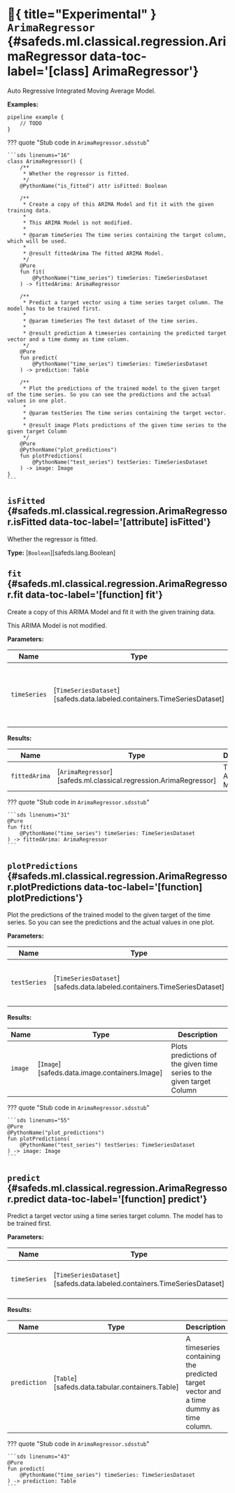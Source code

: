 [//]: # (DO NOT EDIT THIS FILE DIRECTLY. Instead, edit the corresponding stub file and execute `npm run docs:api`.)

# :test_tube:{ title="Experimental" } <code class="doc-symbol doc-symbol-class"></code> `ArimaRegressor` {#safeds.ml.classical.regression.ArimaRegressor data-toc-label='[class] ArimaRegressor'}

Auto Regressive Integrated Moving Average Model.

**Examples:**

```sds
pipeline example {
    // TODO
}
```

??? quote "Stub code in `ArimaRegressor.sdsstub`"

    ```sds linenums="16"
    class ArimaRegressor() {
        /**
         * Whether the regressor is fitted.
         */
        @PythonName("is_fitted") attr isFitted: Boolean

        /**
         * Create a copy of this ARIMA Model and fit it with the given training data.
         *
         * This ARIMA Model is not modified.
         *
         * @param timeSeries The time series containing the target column, which will be used.
         *
         * @result fittedArima The fitted ARIMA Model.
         */
        @Pure
        fun fit(
            @PythonName("time_series") timeSeries: TimeSeriesDataset
        ) -> fittedArima: ArimaRegressor

        /**
         * Predict a target vector using a time series target column. The model has to be trained first.
         *
         * @param timeSeries The test dataset of the time series.
         *
         * @result prediction A timeseries containing the predicted target vector and a time dummy as time column.
         */
        @Pure
        fun predict(
            @PythonName("time_series") timeSeries: TimeSeriesDataset
        ) -> prediction: Table

        /**
         * Plot the predictions of the trained model to the given target of the time series. So you can see the predictions and the actual values in one plot.
         *
         * @param testSeries The time series containing the target vector.
         *
         * @result image Plots predictions of the given time series to the given target Column
         */
        @Pure
        @PythonName("plot_predictions")
        fun plotPredictions(
            @PythonName("test_series") testSeries: TimeSeriesDataset
        ) -> image: Image
    }
    ```

## <code class="doc-symbol doc-symbol-attribute"></code> `isFitted` {#safeds.ml.classical.regression.ArimaRegressor.isFitted data-toc-label='[attribute] isFitted'}

Whether the regressor is fitted.

**Type:** [`Boolean`][safeds.lang.Boolean]

## <code class="doc-symbol doc-symbol-function"></code> `fit` {#safeds.ml.classical.regression.ArimaRegressor.fit data-toc-label='[function] fit'}

Create a copy of this ARIMA Model and fit it with the given training data.

This ARIMA Model is not modified.

**Parameters:**

| Name | Type | Description | Default |
|------|------|-------------|---------|
| `timeSeries` | [`TimeSeriesDataset`][safeds.data.labeled.containers.TimeSeriesDataset] | The time series containing the target column, which will be used. | - |

**Results:**

| Name | Type | Description |
|------|------|-------------|
| `fittedArima` | [`ArimaRegressor`][safeds.ml.classical.regression.ArimaRegressor] | The fitted ARIMA Model. |

??? quote "Stub code in `ArimaRegressor.sdsstub`"

    ```sds linenums="31"
    @Pure
    fun fit(
        @PythonName("time_series") timeSeries: TimeSeriesDataset
    ) -> fittedArima: ArimaRegressor
    ```

## <code class="doc-symbol doc-symbol-function"></code> `plotPredictions` {#safeds.ml.classical.regression.ArimaRegressor.plotPredictions data-toc-label='[function] plotPredictions'}

Plot the predictions of the trained model to the given target of the time series. So you can see the predictions and the actual values in one plot.

**Parameters:**

| Name | Type | Description | Default |
|------|------|-------------|---------|
| `testSeries` | [`TimeSeriesDataset`][safeds.data.labeled.containers.TimeSeriesDataset] | The time series containing the target vector. | - |

**Results:**

| Name | Type | Description |
|------|------|-------------|
| `image` | [`Image`][safeds.data.image.containers.Image] | Plots predictions of the given time series to the given target Column |

??? quote "Stub code in `ArimaRegressor.sdsstub`"

    ```sds linenums="55"
    @Pure
    @PythonName("plot_predictions")
    fun plotPredictions(
        @PythonName("test_series") testSeries: TimeSeriesDataset
    ) -> image: Image
    ```

## <code class="doc-symbol doc-symbol-function"></code> `predict` {#safeds.ml.classical.regression.ArimaRegressor.predict data-toc-label='[function] predict'}

Predict a target vector using a time series target column. The model has to be trained first.

**Parameters:**

| Name | Type | Description | Default |
|------|------|-------------|---------|
| `timeSeries` | [`TimeSeriesDataset`][safeds.data.labeled.containers.TimeSeriesDataset] | The test dataset of the time series. | - |

**Results:**

| Name | Type | Description |
|------|------|-------------|
| `prediction` | [`Table`][safeds.data.tabular.containers.Table] | A timeseries containing the predicted target vector and a time dummy as time column. |

??? quote "Stub code in `ArimaRegressor.sdsstub`"

    ```sds linenums="43"
    @Pure
    fun predict(
        @PythonName("time_series") timeSeries: TimeSeriesDataset
    ) -> prediction: Table
    ```
